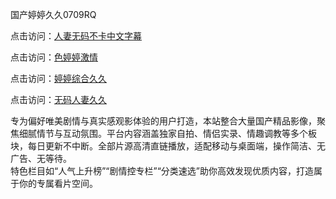 国产婷婷久久0709RQ

点击访问：<a href="https://heiliaowt0d7p.pages.dev/">人妻无码不卡中文字幕</a>

点击访问：<a href="https://heiliaoga6s9v.pages.dev/">色婷婷激情</a>

点击访问：<a href="https://heiliaoow5kzm.pages.dev/">婷婷综合久久</a>

点击访问：<a href="https://heiliao2dmwwy.pages.dev/">无码人妻久久</a>

专为偏好唯美剧情与真实感观影体验的用户打造，本站整合大量国产精品影像，聚焦细腻情节与互动氛围。平台内容涵盖独家自拍、情侣实录、情趣调教等多个板块，每日更新不中断。全部片源高清直链播放，适配移动与桌面端，操作简洁、无广告、无等待。  
特色栏目如“人气上升榜”“剧情控专栏”“分类速选”助你高效发现优质内容，打造属于你的专属看片空间。

<span style="display:none;">[Canonical link](https://github.com/Q20250709/So4 ）</span>
